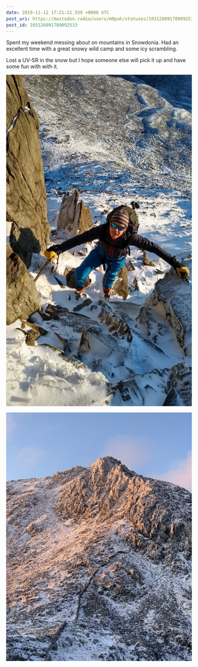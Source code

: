 ```yaml
---
date: 2019-11-12 17:21:21.559 +0000 UTC
post_uri: https://mastodon.radio/users/m0puh/statuses/103126091789092533
post_id: 103126091789092533
---
```

Spent my weekend messing about on mountains in Snowdonia. Had an excellent time with a great snowy wild camp and some icy scrambling.

Lost a UV-5R in the snow but I hope someone else will pick it up and have some fun with with it.


![Me! Scrambling up a rocky mountain with a snowy field of scree behind. ](122417.jpeg)

![Gylder Fawr and Bristly Ridge during sunrise. This is a fairly prominent rocky outcrop with snow and ice covering most of it.](122419.jpg)

